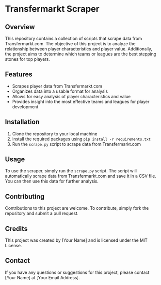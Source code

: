 # Transfermarkt Scraper

## Overview
This repository contains a collection of scripts that scrape data from Transfermarkt.com. The objective of this project is to analyze the relationship between player characteristics and player value. Additionally, the project aims to determine which teams or leagues are the best stepping stones for top players. 

## Features
- Scrapes player data from Transfermarkt.com
- Organizes data into a usable format for analysis
- Allows for easy analysis of player characteristics and value
- Provides insight into the most effective teams and leagues for player development

## Installation
1. Clone the repository to your local machine
2. Install the required packages using `pip install -r requirements.txt`
3. Run the `scrape.py` script to scrape data from Transfermarkt.com

## Usage
To use the scraper, simply run the `scrape.py` script. The script will automatically scrape data from Transfermarkt.com and save it in a CSV file. You can then use this data for further analysis.

## Contributing
Contributions to this project are welcome. To contribute, simply fork the repository and submit a pull request.

## Credits
This project was created by [Your Name] and is licensed under the MIT License.

## Contact
If you have any questions or suggestions for this project, please contact [Your Name] at [Your Email Address].
